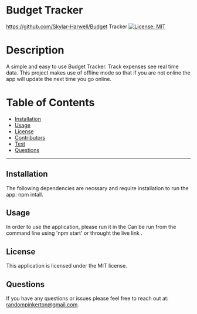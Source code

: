 # Budget Tracker
  https://github.com/Skylar-Harwell/Budget Tracker
  [![License: MIT](https://img.shields.io/badge/License-MIT-yellow.svg)](https://opensource.org/licenses/MIT)
# Description
A simple and easy to use Budget Tracker. Track expenses see real time data. This project makes use of offline mode so that if you are not online the app will update the next time you go online. 
# Table of Contents
* [Installation](#installation)
* [Usage](#usage)
* [License](#license)
* [Contributors](#contributors)
* [Test](#test)
* [Questions](#questions)

---

## Installation
The following dependencies are necssary and require installation to run the app: npm intall.

## Usage
In order to use the application, please run it in the Can be run from the command line using 'npm start' or throught the live link .

## License
This application is licensed under the MIT license.

## Questions 
If you have any questions or issues please feel free to reach out at: randompinkerton@gmail.com.

